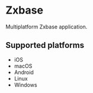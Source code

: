 # Zxbase

Multiplatform Zxbase application.

## Supported platforms

  - iOS
  - macOS
  - Android
  - Linux
  - Windows
